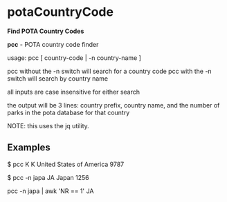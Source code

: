 # potaCountryCode

**Find POTA Country Codes**

**pcc** - POTA country code finder

usage: pcc [ country-code | -n country-name ]

pcc without the -n switch will search for a country code
pcc with the -n switch will search by country name

all inputs are case insensitive for either search 

the output will be 3 lines: country prefix, country name, and the number of parks in the pota database for that country

NOTE: this uses the jq utility.

## Examples

$ pcc K
K
United States of America
9787

$ pcc -n japa
JA
Japan
1256

pcc -n japa | awk 'NR == 1'
JA

